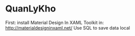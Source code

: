 # QuanLyKho
First: install Material Design In XAML Toolkit in: http://materialdesigninxaml.net/
Use SQL to save data local

